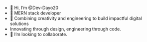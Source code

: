 - 👋 Hi, I’m @Dev-Dayo20
- 👀  MERN stack developer
- 🌱 Combining creativity and engineering to build impactful digital solutions
- Innovating through design, engineering through code.
- 💞️ I’m looking to collaborate. 

<!---
Dev-Dayo20/Dev-Dayo20 is a ✨ special ✨ repository because its `README.md` (this file) appears on your GitHub profile.
You can click the Preview link to take a look at your changes.
--->
